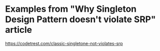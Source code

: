 # Examples from "Why Singleton Design Pattern doesn't violate SRP" article
https://codetrest.com/classic-singletone-not-violates-srp
